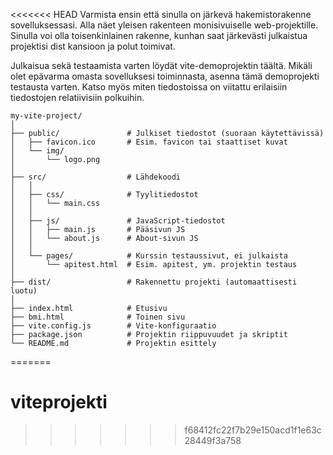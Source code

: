<<<<<<< HEAD
Varmista ensin että sinulla on järkevä hakemistorakenne sovelluksessasi. Alla näet yleisen rakenteen monisivuiselle web-projektille. Sinulla voi olla toisenkinlainen rakenne, kunhan saat järkevästi julkaistua projektisi dist kansioon ja polut toimivat.

Julkaisua sekä testaamista varten löydät vite-demoprojektin täältä. Mikäli olet epävarma omasta sovelluksesi toiminnasta, asenna tämä demoprojekti testausta varten. Katso myös miten tiedostoissa on viitattu erilaisiin tiedostojen relatiivisiin polkuihin.

```
my-vite-project/
│
├── public/               # Julkiset tiedostot (suoraan käytettävissä)
│   ├── favicon.ico       # Esim. favicon tai staattiset kuvat
│   └── img/
│       └── logo.png
│
├── src/                  # Lähdekoodi
│   │
│   ├── css/              # Tyylitiedostot
│   │   └── main.css
│   │
│   ├── js/               # JavaScript-tiedostot
│   │   ├── main.js       # Pääsivun JS
│   │   └── about.js      # About-sivun JS
│   │
│   └── pages/            # Kurssin testaussivut, ei julkaista
│       └── apitest.html  # Esim. apitest, ym. projektin testaus
│
├── dist/                 # Rakennettu projekti (automaattisesti luotu)
│
├── index.html            # Etusivu
├── bmi.html              # Toinen sivu
├── vite.config.js        # Vite-konfiguraatio
├── package.json          # Projektin riippuvuudet ja skriptit
└── README.md             # Projektin esittely

```
=======
# viteprojekti
>>>>>>> f68412fc22f7b29e150acd1f1e63c28449f3a758
